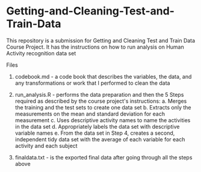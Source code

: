 # Getting-and-Cleaning-Test-and-Train-Data

This repository is a submission for Getting and Cleaning Test and Train Data Course Project. It has the instructions on how to run analysis on Human Activity recognition data set

Files
1. codebook.md - a code book that describes the variables, the data, and any transformations or work that I performed to clean the data

2. run_analysis.R - performs the data preparation and then the 5 Steps required as described by the course project's instructions:
  a. Merges the training and the test sets to create one data set
  b. Extracts only the measurements on the mean and standard deviation for each measurement
  c. Uses descriptive activity names to name the activities in the data set
  d. Appropriately labels the data set with descriptive variable names
  e. From the data set in Step 4, creates a second, independent tidy data set with the average of each variable for each activity and each subject
  
3. finaldata.txt - is the exported final data after going through all the steps above

